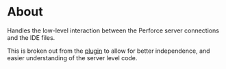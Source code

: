 # About

Handles the low-level interaction between the Perforce server connections and the IDE files.

This is broken out from the [plugin](../plugin) to allow for better independence,
and easier understanding of the server level code.
